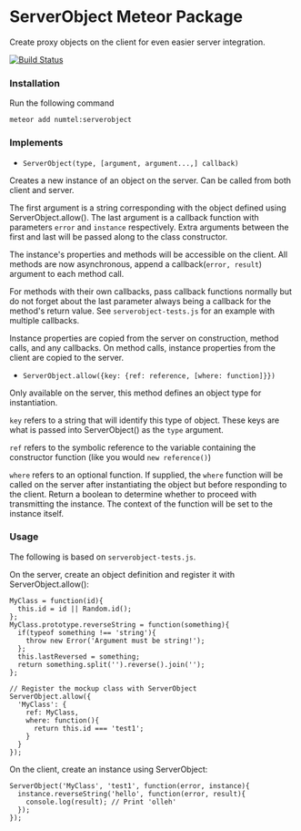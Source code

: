 # ServerObject Meteor Package

Create proxy objects on the client for even easier server integration.

[![Build Status](https://travis-ci.org/numtel/serverobject.svg?branch=master)](https://travis-ci.org/numtel/serverobject)

### Installation

Run the following command

    meteor add numtel:serverobject

### Implements

* `ServerObject(type, [argument, argument...,] callback)`

Creates a new instance of an object on the server. 
Can be called from both client and server.

The first argument is a string corresponding with the object defined using ServerObject.allow().
The last argument is a callback function with parameters `error` and `instance` respectively.
Extra arguments between the first and last will be passed along to the class constructor.

The instance's properties and methods will be accessible on the client. 
All methods are now asynchronous, append a callback(`error, result`) argument to each method call.

For methods with their own callbacks, pass callback functions normally but do not forget about the last parameter always being a callback for the method's return value. See `serverobject-tests.js` for an example with multiple callbacks.

Instance properties are copied from the server on construction, method calls, and any callbacks.
On method calls, instance properties from the client are copied to the server.

* `ServerObject.allow({key: {ref: reference, [where: function]}})`

Only available on the server, this method defines an object type for instantiation.

`key` refers to a string that will identify this type of object. These keys are what is passed into ServerObject() as the `type` argument.

`ref` refers to the symbolic reference to the variable containing the constructor function (like you would `new reference()`)

`where` refers to an optional function. If supplied, the `where` function will be called on the server after instantiating the object but before responding to the client. Return a boolean to determine whether to proceed with transmitting the instance. The context of the function will be set to the instance itself.

### Usage

The following is based on `serverobject-tests.js`.

On the server, create an object definition and register it with ServerObject.allow():

    MyClass = function(id){
      this.id = id || Random.id();
    };
    MyClass.prototype.reverseString = function(something){
      if(typeof something !== 'string'){
        throw new Error('Argument must be string!');
      };
      this.lastReversed = something;
      return something.split('').reverse().join('');
    };

    // Register the mockup class with ServerObject
    ServerObject.allow({
      'MyClass': {
        ref: MyClass,
        where: function(){
          return this.id === 'test1';
        }
      }
    });


On the client, create an instance using ServerObject:

    ServerObject('MyClass', 'test1', function(error, instance){
      instance.reverseString('hello', function(error, result){
        console.log(result); // Print 'olleh'
      });
    });

